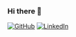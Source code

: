 ### Hi there 👋

<a href="https://github.com/spf13"><img src="https://img.shields.io/github/followers/spf13.svg?label=GitHub&style=social" alt="GitHub"></a>
<a href="https://www.linkedin.com/in/stevefrancia"><img src="https://img.shields.io/badge/LinkedIn--_.svg?style=social&logo=linkedin" alt="LinkedIn"></a>
